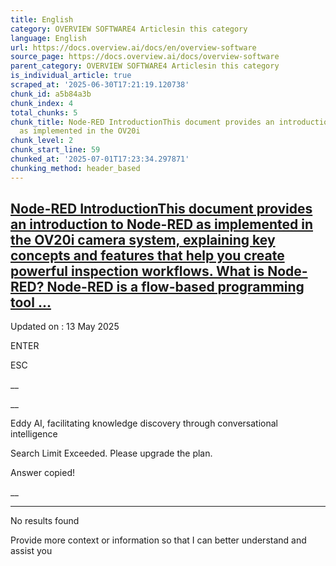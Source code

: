 ```yaml
---
title: English
category: OVERVIEW SOFTWARE4 Articlesin this category
language: English
url: https://docs.overview.ai/docs/en/overview-software
source_page: https://docs.overview.ai/docs/overview-software
parent_category: OVERVIEW SOFTWARE4 Articlesin this category
is_individual_article: true
scraped_at: '2025-06-30T17:21:19.120738'
chunk_id: a5b84a3b
chunk_index: 4
total_chunks: 5
chunk_title: Node-RED IntroductionThis document provides an introduction to Node-RED
  as implemented in the OV20i
chunk_level: 2
chunk_start_line: 59
chunked_at: '2025-07-01T17:23:34.297871'
chunking_method: header_based
---
```


## [Node-RED IntroductionThis document provides an introduction to Node-RED as implemented in the OV20i camera system, explaining key concepts and features that help you create powerful inspection workflows. What is Node-RED? Node-RED is a flow-based programming tool ...](/docs/node-red-introduction)

Updated on : 13 May 2025

ENTER

ESC

 __

__

Eddy AI, facilitating knowledge discovery through conversational intelligence

Search Limit Exceeded. Please upgrade the plan.

Answer copied\!

__

__ __

No results found

Provide more context or information so that I can better understand and assist you
